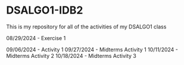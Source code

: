 # DSALGO1-IDB2
This is my repository for all of the activities of my DSALGO1 class

08/29/2024 - Exercise 1

09/06/2024 - Activity 1
09/27/2024 - Midterms Activity 1
10/11/2024 - Midterms Activity 2
10/18/2024 - Midterms Activity 3
